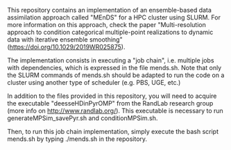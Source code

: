 This repository contains an implementation of an ensemble-based data assimilation approach called "MEnDS" for a HPC cluster using SLURM. For more information on this approach, check the paper "Multi-resolution approach to condition categorical multiple-point realizations to dynamic data with iterative ensemble smoothing" (https://doi.org/10.1029/2019WR025875). 

The implementation consists in executing a "job chain", i.e. multiple jobs with dependencies, which is expressed in the file mends.sh. Note that only the SLURM commands of mends.sh should be adapted to run the code on a cluster using another type of scheduler (e.g. PBS, UGE, etc.)

In addition to the files provided in this repository, you will need to acquire the executable "deesseHDinPyrOMP" from the RandLab research group (more info on http://www.randlab.org/). This executable is necessary to run generateMPSim_savePyr.sh and conditionMPSim.sh.

Then, to run this job chain implementation, simply execute the bash script mends.sh by typing ./mends.sh in the repository.


